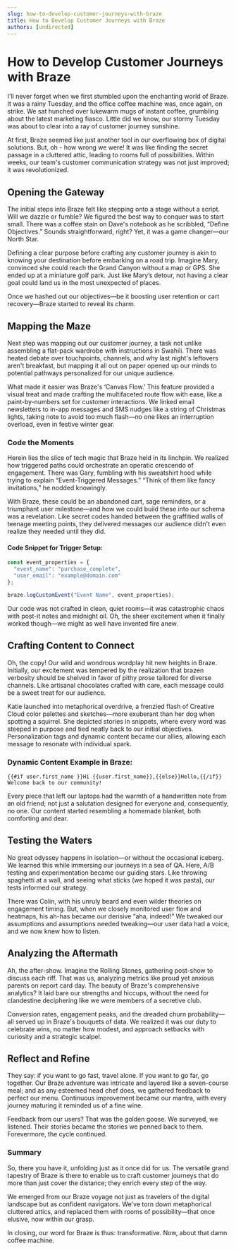 ```yaml
---
slug: how-to-develop-customer-journeys-with-braze
title: How to Develop Customer Journeys with Braze
authors: [undirected]
---
```



# How to Develop Customer Journeys with Braze

I'll never forget when we first stumbled upon the enchanting world of Braze. It was a rainy Tuesday, and the office coffee machine was, once again, on strike. We sat hunched over lukewarm mugs of instant coffee, grumbling about the latest marketing fiasco. Little did we know, our stormy Tuesday was about to clear into a ray of customer journey sunshine.

At first, Braze seemed like just another tool in our overflowing box of digital solutions. But, oh - how wrong we were! It was like finding the secret passage in a cluttered attic, leading to rooms full of possibilities. Within weeks, our team's customer communication strategy was not just improved; it was revolutionized.

## Opening the Gateway

The initial steps into Braze felt like stepping onto a stage without a script. Will we dazzle or fumble? We figured the best way to conquer was to start small. There was a coffee stain on Dave's notebook as he scribbled, “Define Objectives.” Sounds straightforward, right? Yet, it was a game changer—our North Star.

Defining a clear purpose before crafting any customer journey is akin to knowing your destination before embarking on a road trip. Imagine Mary, convinced she could reach the Grand Canyon without a map or GPS. She ended up at a miniature golf park. Just like Mary’s detour, not having a clear goal could land us in the most unexpected of places.

Once we hashed out our objectives—be it boosting user retention or cart recovery—Braze started to reveal its charm.

## Mapping the Maze

Next step was mapping out our customer journey, a task not unlike assembling a flat-pack wardrobe with instructions in Swahili. There was heated debate over touchpoints, channels, and why last night's leftovers aren't breakfast, but mapping it all out on paper opened up our minds to potential pathways personalized for our unique audience.

What made it easier was Braze's ‘Canvas Flow.’ This feature provided a visual treat and made crafting the multifaceted route flow with ease, like a paint-by-numbers set for customer interactions. We linked email newsletters to in-app messages and SMS nudges like a string of Christmas lights, taking note to avoid too much flash—no one likes an interruption overload, even in festive winter gear.

### Code the Moments

Herein lies the slice of tech magic that Braze held in its linchpin. We realized how triggered paths could orchestrate an operatic crescendo of engagement. There was Gary, fumbling with his sweatshirt hood while trying to explain “Event-Triggered Messages.” “Think of them like fancy invitations,” he nodded knowingly.

With Braze, these could be an abandoned cart, sage reminders, or a triumphant user milestone—and how we could build these into our schema was a revelation. Like secret codes handed between the graffitied walls of teenage meeting points, they delivered messages our audience didn't even realize they needed until they did.

#### Code Snippet for Trigger Setup:

```javascript
const event_properties = {
  "event_name": "purchase_complete",
  "user_email": "example@domain.com"
};

braze.logCustomEvent("Event Name", event_properties);
```

Our code was not crafted in clean, quiet rooms—it was catastrophic chaos with post-it notes and midnight oil. Oh, the sheer excitement when it finally worked though—we might as well have invented fire anew.

## Crafting Content to Connect

Oh, the copy! Our wild and wondrous wordplay hit new heights in Braze. Initially, our excitement was tempered by the realization that brazen verbosity should be shelved in favor of pithy prose tailored for diverse channels. Like artisanal chocolates crafted with care, each message could be a sweet treat for our audience.

Katie launched into metaphorical overdrive, a frenzied flash of Creative Cloud color palettes and sketches—more exuberant than her dog when spotting a squirrel. She depicted stories in snippets, where every word was steeped in purpose and tied neatly back to our initial objectives. Personalization tags and dynamic content became our allies, allowing each message to resonate with individual spark.

### Dynamic Content Example in Braze:

```liquid
{{#if user.first_name }}Hi {{user.first_name}},{{else}}Hello,{{/if}} Welcome back to our community!
```

Every piece that left our laptops had the warmth of a handwritten note from an old friend; not just a salutation designed for everyone and, consequently, no one. Our content started resembling a homemade blanket, both comforting and dear.

## Testing the Waters

No great odyssey happens in isolation—or without the occasional iceberg. We learned this while immersing our journeys in a sea of QA. Here, A/B testing and experimentation became our guiding stars. Like throwing spaghetti at a wall, and seeing what sticks (we hoped it was pasta), our tests informed our strategy.

There was Colin, with his unruly beard and even wilder theories on engagement timing. But, when we closely monitored user flow and heatmaps, his ah-has became our derisive “aha, indeed!” We tweaked our assumptions and assumptions needed tweaking—our user data had a voice, and we now knew how to listen.

## Analyzing the Aftermath

Ah, the after-show. Imagine the Rolling Stones, gathering post-show to discuss each riff. That was us, analyzing metrics like proud yet anxious parents on report card day. The beauty of Braze's comprehensive analytics? It laid bare our strengths and hiccups, without the need for clandestine deciphering like we were members of a secretive club.

Conversion rates, engagement peaks, and the dreaded churn probability—all served up in Braze's bouquets of data. We realized it was our duty to celebrate wins, no matter how modest, and approach setbacks with curiosity and a strategic scalpel.

## Reflect and Refine

They say: if you want to go fast, travel alone. If you want to go far, go together. Our Braze adventure was intricate and layered like a seven-course meal; and as any esteemed head chef does, we gathered feedback to perfect our menu. Continuous improvement became our mantra, with every journey maturing it reminded us of a fine wine.

Feedback from our users? That was the golden goose. We surveyed, we listened. Their stories became the stories we penned back to them. Forevermore, the cycle continued.

### Summary

So, there you have it, unfolding just as it once did for us. The versatile grand tapestry of Braze is there to enable us to craft customer journeys that do more than just cover the distance; they enrich every step of the way.

We emerged from our Braze voyage not just as travelers of the digital landscape but as confident navigators. We've torn down metaphorical cluttered attics, and replaced them with rooms of possibility—that once elusive, now within our grasp.

In closing, our word for Braze is thus: transformative. Now, about that damn coffee machine.